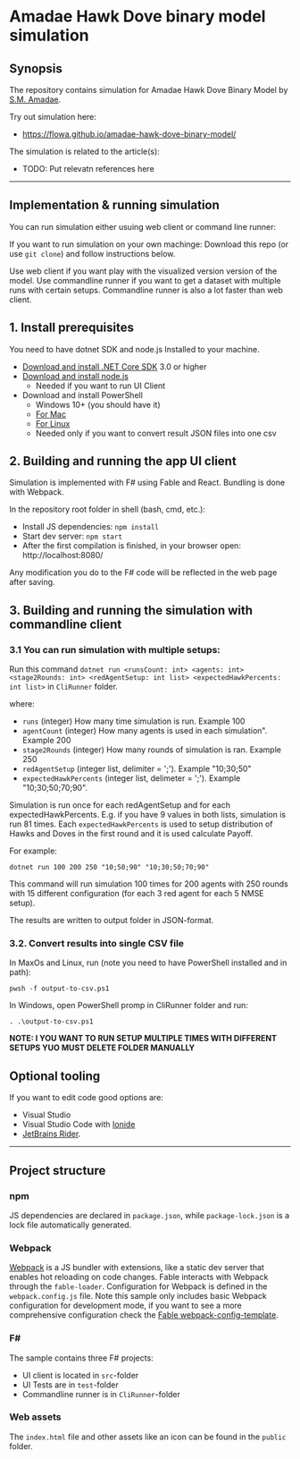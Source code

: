 # Amadae Hawk Dove binary model simulation

## Synopsis

The repository contains simulation for Amadae Hawk Dove Binary Model by [S.M. Amadae](https://amadae.com/).

Try out simulation here: 
* https://flowa.github.io/amadae-hawk-dove-binary-model/

The simulation is related to the article(s):

* TODO: Put relevatn references here

---

## Implementation & running simulation

You can run simulation either usuing web client or command line runner:

If you want to run simulation on your own machinge: Download this repo (or use `git clone`) and follow instructions below.

Use web client if you want play with the visualized version version of the model. Use commandline runner if you want to get a dataset with multiple runs with certain setups. Commandline runner is also a lot faster than web client.

## 1. Install prerequisites

You need to have dotnet SDK and node.js Installed to your machine.

* [Download and install .NET Core SDK](https://www.microsoft.com/net/download/core) 3.0 or higher
* [Download and install node.js](https://nodejs.org)
  * Needed if you want to run UI Client
* Download and install PowerShell
    * Windows 10+ (you should have it)
    * [For Mac](https://docs.microsoft.com/en-us/powershell/scripting/install/installing-powershell-core-on-macos?view=powershell-7)
    * [For Linux](https://docs.microsoft.com/en-us/powershell/scripting/install/installing-powershell-core-on-linux?view=powershell-7)
    * Needed only if you want to convert result JSON files into one csv

## 2. Building and running the app UI client

Simulation is implemented with F# using Fable and React. Bundling is done with Webpack.

In the repository root folder in shell (bash, cmd, etc.):

* Install JS dependencies: `npm install`
* Start dev server: `npm start`
* After the first compilation is finished, in your browser open: http://localhost:8080/

Any modification you do to the F# code will be reflected in the web page after saving.

## 3. Building and running the simulation with commandline client

### 3.1 You can run simulation with multiple setups:

Run this command `dotnet run <runsCount: int> <agents: int> <stage2Rounds: int> <redAgentSetup: int list> <expectedHawkPercents: int list>`
in ```CliRunner``` folder.

where:

* `runs` (integer) How many time simulation is run. Example 100
* `agentCount` (integer) How many agents is used in each simulation". Example 200
* `stage2Rounds` (integer) How many rounds of simulation is ran. Example 250
* `redAgentSetup` (integer list, delimiter = ';'). Example "10;30;50"
* `expectedHawkPercents` (integer list, delimeter = ';'). Example "10;30;50;70;90". 

Simulation is run once for each redAgentSetup and for each expectedHawkPercents. E.g. if you have 9 values in both lists, simulation is run 81 times. 
Each `expectedHawkPercents` is used to setup distribution of Hawks and Doves in the first round and it is used calculate Payoff.

For example:
```
dotnet run 100 200 250 "10;50;90" "10;30;50;70;90"
```

This command will run simulation 100 times for 200 agents with 250 rounds with 15 different 
configuration (for each 3 red agent for each 5 NMSE setup). 

The results are written to output folder in JSON-format.

### 3.2. Convert results into single CSV file

In MaxOs and Linux, run (note you need to have PowerShell installed and in path):
```
pwsh -f output-to-csv.ps1
```

In Windows, open PowerShell promp in CliRunner folder and run:
```
. .\output-to-csv.ps1
```

**NOTE: I YOU WANT TO RUN SETUP MULTIPLE TIMES WITH DIFFERENT SETUPS YUO MUST DELETE FOLDER MANUALLY**

## Optional tooling

If you want to edit code good options are:
* Visual Studio
* Visual Studio Code with [Ionide](http://ionide.io/)
* [JetBrains Rider](https://www.jetbrains.com/rider/).


----

## Project structure

### npm

JS dependencies are declared in `package.json`, while `package-lock.json` is a lock file automatically generated.

### Webpack

[Webpack](https://webpack.js.org) is a JS bundler with extensions, like a static dev server that enables hot reloading on code changes. Fable interacts with Webpack through the `fable-loader`. Configuration for Webpack is defined in the `webpack.config.js` file. Note this sample only includes basic Webpack configuration for development mode, if you want to see a more comprehensive configuration check the [Fable webpack-config-template](https://github.com/fable-compiler/webpack-config-template/blob/master/webpack.config.js).

### F#

The sample contains three F# projects:

* UI client is located in `src`-folder
* UI Tests are in `test`-folder
* Commandline runner is in `CliRunner`-folder

### Web assets

The `index.html` file and other assets like an icon can be found in the `public` folder.
